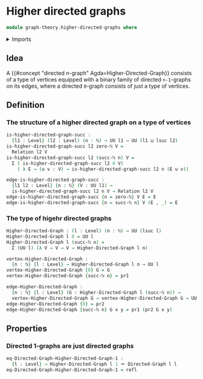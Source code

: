 # Higher directed graphs

```agda
module graph-theory.higher-directed-graphs where
```

<details><summary>Imports</summary>

```agda
open import elementary-number-theory.natural-numbers

open import foundation.binary-relations
open import foundation.cartesian-product-types
open import foundation.dependent-pair-types
open import foundation.function-types
open import foundation.identity-types
open import foundation.unit-type
open import foundation.universe-levels

open import graph-theory.directed-graphs
```

</details>

## Idea

A {{#concept "directed $n$-graph" Agda=Higher-Directed-Graph}} consists of a
type of vertices equipped with a binary family of directed `n-1`-graphs on its
edges, where a directed `0`-graph consists of just a type of vertices.

## Definition

### The structure of a higher directed graph on a type of vertices

```agda
is-higher-directed-graph-succ :
  {l1 : Level} (l2 : Level) (n : ℕ) → UU l1 → UU (l1 ⊔ lsuc l2)
is-higher-directed-graph-succ l2 zero-ℕ V =
  Relation l2 V
is-higher-directed-graph-succ l2 (succ-ℕ n) V =
  Σ ( is-higher-directed-graph-succ l2 0 V)
    ( λ E → (u v : V) → is-higher-directed-graph-succ l2 n (E u v))

edge-is-higher-directed-graph-succ :
  {l1 l2 : Level} {n : ℕ} (V : UU l1) →
  is-higher-directed-graph-succ l2 n V → Relation l2 V
edge-is-higher-directed-graph-succ {n = zero-ℕ} V E = E
edge-is-higher-directed-graph-succ {n = succ-ℕ n} V (E , _) = E
```

### The type of higehr directed graphs

```agda
Higher-Directed-Graph : (l : Level) (n : ℕ) → UU (lsuc l)
Higher-Directed-Graph l 0 = UU l
Higher-Directed-Graph l (succ-ℕ n) =
  Σ (UU l) (λ V → V → V → Higher-Directed-Graph l n)

vertex-Higher-Directed-Graph :
  {n : ℕ} {l : Level} → Higher-Directed-Graph l n → UU l
vertex-Higher-Directed-Graph {0} G = G
vertex-Higher-Directed-Graph {succ-ℕ n} = pr1

edge-Higher-Directed-Graph :
  {n : ℕ} {l : Level} (G : Higher-Directed-Graph l (succ-ℕ n)) →
  vertex-Higher-Directed-Graph G → vertex-Higher-Directed-Graph G → UU l
edge-Higher-Directed-Graph {0} = pr2
edge-Higher-Directed-Graph {succ-ℕ n} G x y = pr1 (pr2 G x y)
```

## Properties

### Directed 1-graphs are just directed graphs

```agda
eq-Directed-Graph-Higher-Directed-Graph-1 :
  {l : Level} → Higher-Directed-Graph l 1 ＝ Directed-Graph l l
eq-Directed-Graph-Higher-Directed-Graph-1 = refl
```
